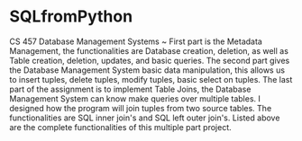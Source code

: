 # SQLfromPython
CS 457 Database Management Systems ~ First part is the Metadata Management, the functionalities are Database creation, deletion, as well as Table creation, deletion, updates, and basic queries.  The second part gives the Database Management System basic data manipulation, this allows us to insert tuples, delete tuples, modify tuples, basic select on tuples. The last part of the assignment is to implement Table Joins, the Database Management System can know make queries over multiple tables. I designed how the program will join tuples from two source tables. The functionalities are SQL inner join's and SQL left outer join's. Listed above are the complete functionalities of this multiple part project.
